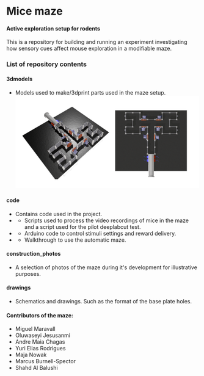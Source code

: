 # Mice maze
#### Active exploration setup for rodents

This is a repository for building and running an experiment investigating how sensory cues affect mouse exploration in a modifiable maze.

### List of repository contents ###

#### 3dmodels
* Models used to make/3dprint parts used in the maze setup.
![alt text for screen readers](drawings/model.png "tunnable walls")

#### code
* Contains code used in the project.
* * Scripts used to process the video recordings of mice in the maze and a script used for the pilot deeplabcut test.
* * Arduino code to control stimuli settings and reward delivery.
* * Walkthrough to use the automatic maze.

#### construction_photos
* A selection of photos of the maze during it's development for illustrative purposes.

#### drawings
* Schematics and drawings. Such as the format of the base plate holes.

#### Contributors of the maze:
* Miguel Maravall
* Oluwaseyi Jesusanmi
* Andre Maia Chagas
* Yuri Elias Rodrigues
* Maja Nowak
* Marcus Burnell-Spector
* Shahd Al Balushi
